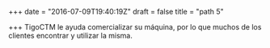 +++
date = "2016-07-09T19:40:19Z"
draft = false
title = "path 5"

+++
TigoCTM le ayuda comercializar su máquina, por lo que muchos de los clientes encontrar y utilizar la misma.